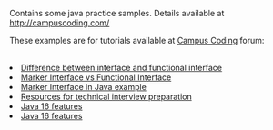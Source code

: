 Contains some java practice samples.
Details available at http://campuscoding.com/

These examples are for tutorials available at <a href="http://campuscoding.com/">Campus Coding</a> forum:<br/><br/>
<li> <a href="https://campuscoding.com/difference-between-interface-and-functional-interface/">Difference between interface and functional interface</a><br/></li> 
<li> <a href="https://campuscoding.com/marker-interface-vs-functional-interface/">Marker Interface vs Functional Interface</a><br/></li> 
<li> <a href="https://campuscoding.com/marker-interface-in-java-example/">Marker Interface in Java example</a><br/></li> 
<li> <a href="https://campuscoding.com/technical-interview-preparation-resources/">Resources for technical interview preparation</a><br/></li> 
<li> <a href="https://campuscoding.com/new-java-16-features/">Java 16 features</a><br/></li> 
<li> <a href="https://campuscoding.com/new-java-16-features/">Java 16 features</a><br/></li> 

